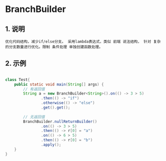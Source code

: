 # BranchBuilder

## 1. 说明
    优化代码结构，减少if/else分支。 采用lambda表达式，类似 前端 说法结构， 针对 复杂的分支数量进行优化。限制 条件处理 单独创建函数处理。
   
## 2. 示例

```java

class Test{
    public static void main(String[] args) {
        // 有返回值
        String a = new BranchBuilder<String>().on(() -> 3 > 5)
                .then(() -> "if")
                .otherwise(() -> "else")
                .get().get();
        
        // 无返回值
        BranchBuilder.nullReturnBuilder()
                .on(() -> 3 > 5)
                .then(() -> r[0] = "a")
                .on(() -> 6 > 5)
                .then(() -> r[0] = "b")
                .apply();
    }
}

```
